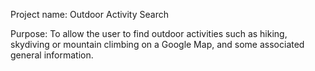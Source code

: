 Project name: Outdoor Activity Search

Purpose: To allow the user to find outdoor activities such as hiking, skydiving or mountain climbing on a Google Map, and some associated general information.
